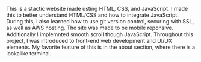  This is a stactic website made usting HTML, CSS, and JavaScript. I made this to better understand HTML/CSS and how to integrate JavaScript. During this, I also learned how to use git version control, securing with SSL, as well as AWS hosting. The site was made to be mobile reponsive. Additionally I implemnted smooth scroll though JavaScript. Throughout this project, I was introduced to front-end web development and UI/UX elements. My favorite feature of this is in the about section, where there is a lookalike terminal.
